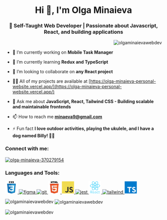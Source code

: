 
<h1 align="center">Hi 👋, I'm Olga Minaieva</h1>
<h3 align="center">🚀 Self-Taught Web Developer | Passionate about Javascript, React, and building applications</h3>

<p align="right"> <img src="https://komarev.com/ghpvc/?username=olgaminaievawebdev&label=Profile%20views&color=0e75b6&style=flat" alt="olgaminaievawebdev" /> </p>



- 🔭 I’m currently working on **Mobile Task Manager**

- 🌱 I’m currently learning **Redux and TypeScript**

- 👯 I’m looking to collaborate on **any React project**

- 👨‍💻 All of my projects are available at [https://olga-minaieva-personal-website.vercel.app/](https://olga-minaieva-personal-website.vercel.app/)

- 💬 Ask me about **JavaScript, React, Tailwind CSS - Building scalable and maintainable frontends**

- 📫 How to reach me **minaeva9@gmail.com**

- ⚡ Fun fact **I love outdoor activities, playing the ukulele, and I have a dog named Billy! 🐶🎸**

<h3 align="left">Connect with me:</h3>
<p align="left">
<a href="https://linkedin.com/in/olga-minaieva-370279154" target="blank"><img align="center" src="https://raw.githubusercontent.com/rahuldkjain/github-profile-readme-generator/master/src/images/icons/Social/linked-in-alt.svg" alt="olga-minaieva-370279154" height="30" width="40" /></a>
</p>

<h3 align="left">Languages and Tools:</h3>
<p align="left"> <a href="https://www.w3schools.com/css/" target="_blank" rel="noreferrer"> <img src="https://raw.githubusercontent.com/devicons/devicon/master/icons/css3/css3-original-wordmark.svg" alt="css3" width="40" height="40"/> </a> <a href="https://www.figma.com/" target="_blank" rel="noreferrer"> <img src="https://www.vectorlogo.zone/logos/figma/figma-icon.svg" alt="figma" width="40" height="40"/> </a> <a href="https://git-scm.com/" target="_blank" rel="noreferrer"> <img src="https://www.vectorlogo.zone/logos/git-scm/git-scm-icon.svg" alt="git" width="40" height="40"/> </a> <a href="https://www.w3.org/html/" target="_blank" rel="noreferrer"> <img src="https://raw.githubusercontent.com/devicons/devicon/master/icons/html5/html5-original-wordmark.svg" alt="html5" width="40" height="40"/> </a> <a href="https://developer.mozilla.org/en-US/docs/Web/JavaScript" target="_blank" rel="noreferrer"> <img src="https://raw.githubusercontent.com/devicons/devicon/master/icons/javascript/javascript-original.svg" alt="javascript" width="40" height="40"/> </a> <a href="https://jestjs.io" target="_blank" rel="noreferrer"> <img src="https://www.vectorlogo.zone/logos/jestjsio/jestjsio-icon.svg" alt="jest" width="40" height="40"/> </a> <a href="https://reactjs.org/" target="_blank" rel="noreferrer"> <img src="https://raw.githubusercontent.com/devicons/devicon/master/icons/react/react-original-wordmark.svg" alt="react" width="40" height="40"/> </a> <a href="https://tailwindcss.com/" target="_blank" rel="noreferrer"> <img src="https://www.vectorlogo.zone/logos/tailwindcss/tailwindcss-icon.svg" alt="tailwind" width="40" height="40"/> </a> <a href="https://www.typescriptlang.org/" target="_blank" rel="noreferrer"> <img src="https://raw.githubusercontent.com/devicons/devicon/master/icons/typescript/typescript-original.svg" alt="typescript" width="40" height="40"/> </a> </p>

<p><img align="left" src="https://github-readme-stats.vercel.app/api/top-langs?username=olgaminaievawebdev&show_icons=true&locale=en&layout=compact" alt="olgaminaievawebdev" /></p>

<p>&nbsp;<img align="center" src="https://github-readme-stats.vercel.app/api?username=olgaminaievawebdev&show_icons=true&locale=en" alt="olgaminaievawebdev" /></p>

<p><img align="center" src="https://github-readme-streak-stats.herokuapp.com/?user=olgaminaievawebdev&" alt="olgaminaievawebdev" /></p>
